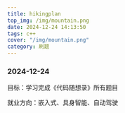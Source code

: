 ```yaml
---
title: hikingplan
top_img: /img/mountain.png
date: 2024-12-24 14:13:50
tags: c++
cover: "/img/mountain.png"
category: 刷题
---
```


### 2024-12-24

目标：学习完成《代码随想录》所有题目

就业方向：嵌入式、具身智能、自动驾驶